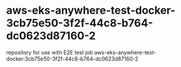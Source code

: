 # aws-eks-anywhere-test-docker-3cb75e50-3f2f-44c8-b764-dc0623d87160-2
repository for use with E2E test job aws-eks-anywhere-test-docker:3cb75e50-3f2f-44c8-b764-dc0623d87160-2
